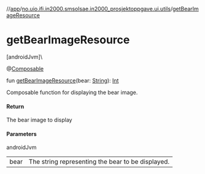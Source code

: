 //[app](../../index.md)/[no.uio.ifi.in2000.smsolsae.in2000_prosjektoppgave.ui.utils](index.md)/[getBearImageResource](get-bear-image-resource.md)

# getBearImageResource

[androidJvm]\

@[Composable](https://developer.android.com/reference/kotlin/androidx/compose/runtime/Composable.html)

fun [getBearImageResource](get-bear-image-resource.md)(bear: [String](https://kotlinlang.org/api/latest/jvm/stdlib/kotlin/-string/index.html)): [Int](https://kotlinlang.org/api/latest/jvm/stdlib/kotlin/-int/index.html)

Composable function for displaying the bear image.

#### Return

The bear image to display

#### Parameters

androidJvm

| | |
|---|---|
| bear | The string representing the bear to be displayed. |
